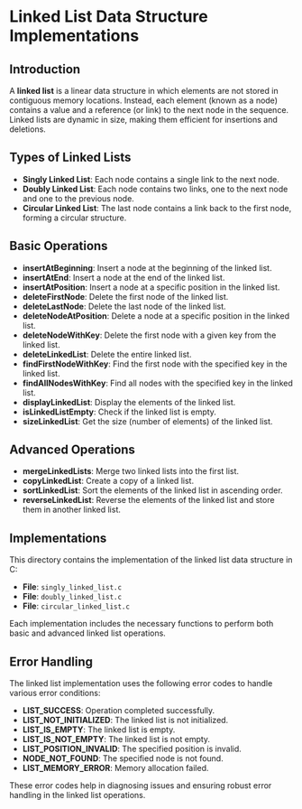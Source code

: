 # Linked List Data Structure Implementations

## Introduction

A **linked list** is a linear data structure in which elements are not stored in contiguous memory locations. Instead, each element (known as a node) contains a value and a reference (or link) to the next node in the sequence. Linked lists are dynamic in size, making them efficient for insertions and deletions.

## Types of Linked Lists

- **Singly Linked List**: Each node contains a single link to the next node.
- **Doubly Linked List**: Each node contains two links, one to the next node and one to the previous node.
- **Circular Linked List**: The last node contains a link back to the first node, forming a circular structure.

## Basic Operations

- **insertAtBeginning**: Insert a node at the beginning of the linked list.
- **insertAtEnd**: Insert a node at the end of the linked list.
- **insertAtPosition**: Insert a node at a specific position in the linked list.
- **deleteFirstNode**: Delete the first node of the linked list.
- **deleteLastNode**: Delete the last node of the linked list.
- **deleteNodeAtPosition**: Delete a node at a specific position in the linked list.
- **deleteNodeWithKey**: Delete the first node with a given key from the linked list.
- **deleteLinkedList**: Delete the entire linked list.
- **findFirstNodeWithKey**: Find the first node with the specified key in the linked list.
- **findAllNodesWithKey**: Find all nodes with the specified key in the linked list.
- **displayLinkedList**: Display the elements of the linked list.
- **isLinkedListEmpty**: Check if the linked list is empty.
- **sizeLinkedList**: Get the size (number of elements) of the linked list.

## Advanced Operations

- **mergeLinkedLists**: Merge two linked lists into the first list.
- **copyLinkedList**: Create a copy of a linked list.
- **sortLinkedList**: Sort the elements of the linked list in ascending order.
- **reverseLinkedList**: Reverse the elements of the linked list and store them in another linked list.

## Implementations

This directory contains the implementation of the linked list data structure in C:

- **File**: `singly_linked_list.c`
- **File**: `doubly_linked_list.c`
- **File**: `circular_linked_list.c`

Each implementation includes the necessary functions to perform both basic and advanced linked list operations.

## Error Handling

The linked list implementation uses the following error codes to handle various error conditions:

- **LIST_SUCCESS**: Operation completed successfully.
- **LIST_NOT_INITIALIZED**: The linked list is not initialized.
- **LIST_IS_EMPTY**: The linked list is empty.
- **LIST_IS_NOT_EMPTY**: The linked list is not empty.
- **LIST_POSITION_INVALID**: The specified position is invalid.
- **NODE_NOT_FOUND**: The specified node is not found.
- **LIST_MEMORY_ERROR**: Memory allocation failed.

These error codes help in diagnosing issues and ensuring robust error handling in the linked list operations.
